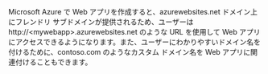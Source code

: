 Microsoft Azure で Web アプリを作成すると、azurewebsites.net ドメイン上にフレンドリ サブドメインが提供されるため、ユーザーは http://&lt;mywebapp&gt;.azurewebsites.net のような URL を使用して Web アプリにアクセスできるようになります。また、ユーザーにわかりやすいドメイン名を付けるために、contoso.com のようなカスタム ドメイン名を Web アプリに関連付けることもできます。

<!---HONumber=July15_HO3-->
